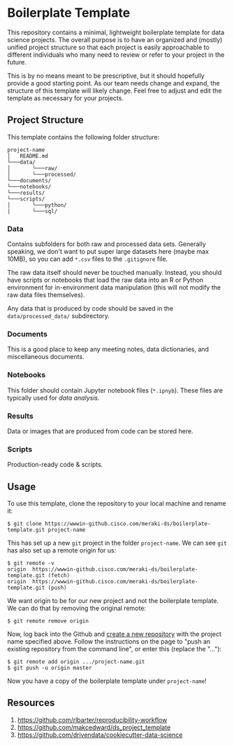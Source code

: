 # Boilerplate Template

This repository contains a minimal, lightweight boilerplate template for data
science projects. The overall purpose is to have an organized and (mostly)
unified project structure so that each project is easily approachable to
different individuals who many need to review or refer to your project in the
future.

This is by no means meant to be prescriptive, but it should hopefully provide a
good starting point. As our team needs change and expand, the structure of this
template will likely change. Feel free to adjust and edit the template as
necessary for your projects.

## Project Structure

This template contains the following folder structure:

```
project-name
│   README.md
└───data/
│       └───raw/
│       └───processed/
└───documents/
└───notebooks/
└───results/
└───scripts/
│       └───python/
|       └───sql/     
```

### Data

Contains subfolders for both raw and processed data sets. Generally speaking,
we don't want to put super large datasets here (maybe max 10MB), so you can add
`*.csv` files to the `.gitignore` file.

The raw data itself should never be touched manually. Instead, you should have
scripts or notebooks that load the raw data into an R or Python environment
for in-environment data manipulation (this will not modify the raw data files
themselves).

Any data that is produced by code should be saved in the `data/processed_data/`
subdirectory.

### Documents

This is a good place to keep any meeting notes, data dictionaries, and
miscellaneous documents.

### Notebooks

This folder should contain Jupyter notebook files (`*.ipnyb`). These files are
typically used for *data analysis*.

### Results

Data or images that are produced from code can be stored here.

### Scripts

Production-ready code & scripts.

## Usage

To use this template, clone the repository to your local machine and rename it:

```
$ git clone https://wwwin-github.cisco.com/meraki-ds/boilerplate-template.git project-name
```

This has set up a new `git` project in the folder `project-name`. We can see 
`git` has also set up a remote origin for us:

```
$ git remote -v
origin	https://wwwin-github.cisco.com/meraki-ds/boilerplate-template.git (fetch)
origin	https://wwwin-github.cisco.com/meraki-ds/boilerplate-template.git (push)
```

We want origin to be for our new project and not the boilerplate template. We
can do that by removing the original remote:

```
$ git remote remove origin
```

Now, log back into the Github and
[create a new repository](https://wwwin-github.cisco.com/new) with the project
name specified above. Follow the instructions on the page to "push an existing
repository from the command line", or enter this (replace the "..."):

```
$ git remote add origin .../project-name.git
$ git push -u origin master
```

Now you have a copy of the boilerplate template under `project-name`!

## Resources

1. https://github.com/rlbarter/reproducibility-workflow
2. https://github.com/makcedward/ds_project_template
3. https://github.com/drivendata/cookiecutter-data-science